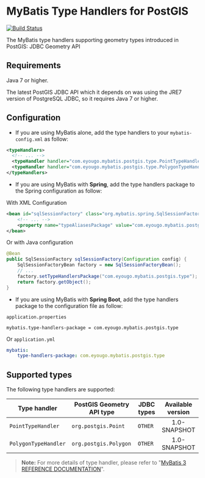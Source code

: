 # MyBatis Type Handlers for PostGIS

[![Build Status](https://travis-ci.org/eyougo/mybatis-typehandlers-postgis.svg?branch=master)](https://travis-ci.org/eyougo/mybatis-typehandlers-postgis)

The MyBatis type handlers supporting geometry types introduced in PostGIS: JDBC Geometry API


## Requirements

Java 7 or higher.

The latest PostGIS JDBC API which it depends on was using the JRE7 version of PostgreSQL JDBC, so it requires Java 7 or higher.

## Configuration

* If you are using MyBatis alone, add the type handlers to your `mybatis-config.xml` as follow:

```xml
<typeHandlers>
  <!-- ... -->
  <typeHandler handler="com.eyougo.mybatis.postgis.type.PointTypeHandler" />
  <typeHandler handler="com.eyougo.mybatis.postgis.type.PolygonTypeHandler" />
</typeHandlers>
```
* If you are using MyBatis with **Spring**, add the type handlers package to the Spring configuration as follow:

With XML Configuration 

```xml
<bean id="sqlSessionFactory" class="org.mybatis.spring.SqlSessionFactoryBean">
    <!-- ... -->
    <property name="typeAliasesPackage" value="com.eyougo.mybatis.postgis.type" />
</bean>
```
Or with Java configuration

```java
@Bean
public SqlSessionFactory sqlSessionFactory(Configuration config) {
    SqlSessionFactoryBean factory = new SqlSessionFactoryBean();
    // ...
    factory.setTypeHandlersPackage("com.eyougo.mybatis.postgis.type");
    return factory.getObject();
}
```
* If you are using MyBatis with **Spring Boot**, add the type handlers package to the configuration file as follow: 

`application.properties`

```properties
mybatis.type-handlers-package = com.eyougo.mybatis.postgis.type
```
Or `application.yml`

```yaml
mybatis:
    type-handlers-package: com.eyougo.mybatis.postgis.type

```

## Supported types

The following type handlers are supported:

| Type handler |  PostGIS Geometry API type | JDBC types | Available version |
| ------------ | ----------------------- | ---------- | :------------------: | 
| `PointTypeHandler` | `org.postgis.Point` | `OTHER` |  1.0-SNAPSHOT |
| `PolygonTypeHandler` | `org.postgis.Polygon` | `OTHER` |  1.0-SNAPSHOT |


> **Note:**
> For more details of type handler, please refer to "[MyBatis 3 REFERENCE DOCUMENTATION](http://www.mybatis.org/mybatis-3/configuration.html#typeHandlers)".